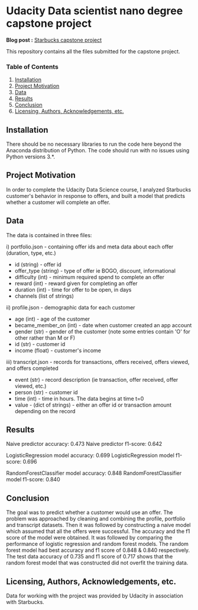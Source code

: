 # Udacity Data scientist nano degree capstone project 

**Blog post :** [Starbucks capstone project](https://medium.com/@shiv07prasad/starbucks-capstone-project-c36c1ca2db87)

This repository contains all the files submitted for the capstone project.

### Table of Contents

1. [Installation](#installation)
2. [Project Motivation](#motivation)
3. [Data](#data)
4. [Results](#result)
5. [Conclusion](#conclusion)
6. [Licensing, Authors, Acknowledgements, etc.](#lic)

## Installation <a name="installation"></a>

There should be no necessary libraries to run the code here beyond the Anaconda distribution of Python. The code should run with no issues using Python versions 3.*.

## Project Motivation <a name="motivation"></a>

In order to complete the Udacity Data Science course, I analyzed Starbucks customer's behavior in response to offers, and built a model that predicts whether a customer will complete an offer.

## Data<a name="data"></a><a name="data"></a>

The data is contained in three files:

i) portfolio.json - containing offer ids and meta data about each offer (duration, type, etc.)
* id (string) - offer id
* offer_type (string) - type of offer ie BOGO, discount, informational
* difficulty (int) - minimum required spend to complete an offer
* reward (int) - reward given for completing an offer
* duration (int) - time for offer to be open, in days
* channels (list of strings)

ii) profile.json - demographic data for each customer
* age (int) - age of the customer
* became_member_on (int) - date when customer created an app account
* gender (str) - gender of the customer (note some entries contain 'O' for other rather than M or F)
* id (str) - customer id
* income (float) - customer's income

iii) transcript.json - records for transactions, offers received, offers viewed, and offers completed
* event (str) - record description (ie transaction, offer received, offer viewed, etc.)
* person (str) - customer id
* time (int) - time in hours. The data begins at time t=0
* value - (dict of strings) - either an offer id or transaction amount depending on the record

## Results<a name="result"></a>

Naive predictor accuracy: 0.473
Naive predictor f1-score: 0.642

LogisticRegression model accuracy: 0.699
LogisticRegression model f1-score: 0.696

RandomForestClassifier model accuracy: 0.848
RandomForestClassifier model f1-score: 0.840

## Conclusion<a name="conclusion"></a> 

The goal was to predict whether a customer would use an offer. The problem was approached by cleaning and combining the profile, portfolio and transcript datasets. Then it was followed by constructing a naive model which assumed that all the offers were successful. The accuracy and the f1 score of the model were obtained. It was followed by comparing the performance of logistic regression and random forest models. The random forest model had best accuracy and f1 score of 0.848 & 0.840 respectively. The test data accuracy of 0.735 and f1 score of 0.717 shows that the random forest model that was constructed did not overfit the training data.

## Licensing, Authors, Acknowledgements, etc.<a name="lic"></a>

Data for working with the project was provided by Udacity in association with Starbucks.
